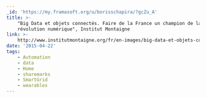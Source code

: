 ```yaml
---
_id: 'https://my.framasoft.org/u/borisschapira/?gcZu_A'
title: >-
    "Big Data et objets connectés. Faire de la France un champion de la
    révolution numérique", Institut Montaigne
link: >-
    http://www.institutmontaigne.org/fr/en-images/big-data-et-objets-connectes-faire-de-la-france-un-champion-de-la-revolution-numerique
date: '2015-04-22'
tags:
    - Automation
    - data
    - Home
    - sharemarks
    - SmartGrid
    - wearables
---
```


<div class="markdown"><p></p></div>
